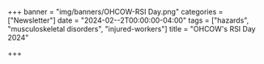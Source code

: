 +++
banner = "img/banners/OHCOW-RSI Day.png"
categories = ["Newsletter"]
date = "2024-02--2T00:00:00-04:00"
tags = ["hazards", "musculoskeletal disorders", "injured-workers"]
title = "OHCOW's RSI Day 2024"

+++
